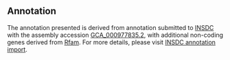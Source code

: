 

Annotation
----------

The annotation presented is derived from annotation submitted to
[INSDC](http://www.insdc.org) with the assembly accession
[GCA\_000977835.2](http://www.ebi.ac.uk/ena/data/view/GCA_000977835.2),
with additional non-coding genes derived from
[Rfam](http://rfam.xfam.org/). For more details, please visit [INSDC
annotation
import](http://ensemblgenomes.org/info/data/insdc_annotation).
